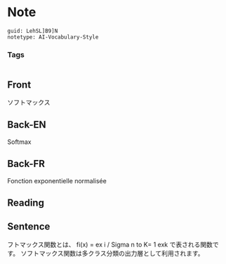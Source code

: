 # Note
```
guid: LehSL]B9]N
notetype: AI-Vocabulary-Style
```

### Tags
```
```

## Front
ソフトマックス

## Back-EN
Softmax

## Back-FR
Fonction exponentielle normalisée

## Reading


## Sentence
フトマックス関数とは、 fi(x) = ex i / Sigma n to K= 1  exk で表される関数です。 ソフトマックス関数は多クラス分類の出力層として利用されます。
